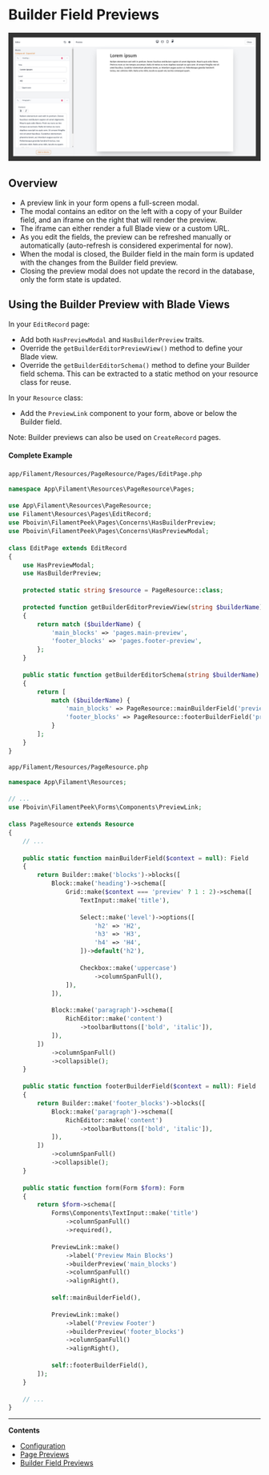 # Builder Field Previews

![Screenshot of the Builder preview modal and editor](../art/03-builder-preview.jpg)

## Overview

- A preview link in your form opens a full-screen modal.
- The modal contains an editor on the left with a copy of your Builder field, and an iframe on the right that will render the preview.
- The iframe can either render a full Blade view or a custom URL.
- As you edit the fields, the preview can be refreshed manually or automatically (auto-refresh is considered experimental for now).
- When the modal is closed, the Builder field in the main form is updated with the changes from the Builder field preview.
- Closing the preview modal does not update the record in the database, only the form state is updated.

## Using the Builder Preview with Blade Views

In your `EditRecord` page:

- Add both `HasPreviewModal` and `HasBuilderPreview` traits.
- Override the `getBuilderEditorPreviewView()` method to define your Blade view.
- Override the `getBuilderEditorSchema()` method to define your Builder field schema. This can be extracted to a static method on your resource class for reuse.

In your `Resource` class:

- Add the `PreviewLink` component to your form, above or below the Builder field.

Note: Builder previews can also be used on `CreateRecord` pages.

#### Complete Example

`app/Filament/Resources/PageResource/Pages/EditPage.php`

```php
namespace App\Filament\Resources\PageResource\Pages;

use App\Filament\Resources\PageResource;
use Filament\Resources\Pages\EditRecord;
use Pboivin\FilamentPeek\Pages\Concerns\HasBuilderPreview;
use Pboivin\FilamentPeek\Pages\Concerns\HasPreviewModal;

class EditPage extends EditRecord
{
    use HasPreviewModal;
    use HasBuilderPreview;

    protected static string $resource = PageResource::class;

    protected function getBuilderEditorPreviewView(string $builderName): ?string
    {
        return match ($builderName) {
            'main_blocks' => 'pages.main-preview',
            'footer_blocks' => 'pages.footer-preview',
        };
    }

    public static function getBuilderEditorSchema(string $builderName): array
    {
        return [
            match ($builderName) {
                'main_blocks' => PageResource::mainBuilderField('preview'),
                'footer_blocks' => PageResource::footerBuilderField('preview'),
            }
        ];
    }
}
```

`app/Filament/Resources/PageResource.php`

```php
namespace App\Filament\Resources;

// ...
use Pboivin\FilamentPeek\Forms\Components\PreviewLink;

class PageResource extends Resource
{
    // ...

    public static function mainBuilderField($context = null): Field
    {
        return Builder::make('blocks')->blocks([
            Block::make('heading')->schema([
                Grid::make($context === 'preview' ? 1 : 2)->schema([
                    TextInput::make('title'),

                    Select::make('level')->options([
                        'h2' => 'H2',
                        'h3' => 'H3',
                        'h4' => 'H4',
                    ])->default('h2'),

                    Checkbox::make('uppercase')
                        ->columnSpanFull(),
                ]),
            ]),

            Block::make('paragraph')->schema([
                RichEditor::make('content')
                    ->toolbarButtons(['bold', 'italic']),
            ]),
        ])
            ->columnSpanFull()
            ->collapsible();
    }

    public static function footerBuilderField($context = null): Field
    {
        return Builder::make('footer_blocks')->blocks([
            Block::make('paragraph')->schema([
                RichEditor::make('content')
                    ->toolbarButtons(['bold', 'italic']),
            ]),
        ])
            ->columnSpanFull()
            ->collapsible();
    }

    public static function form(Form $form): Form
    {
        return $form->schema([
            Forms\Components\TextInput::make('title')
                ->columnSpanFull()
                ->required(),

            PreviewLink::make()
                ->label('Preview Main Blocks')
                ->builderPreview('main_blocks')
                ->columnSpanFull()
                ->alignRight(),

            self::mainBuilderField(),

            PreviewLink::make()
                ->label('Preview Footer')
                ->builderPreview('footer_blocks')
                ->columnSpanFull()
                ->alignRight(),

            self::footerBuilderField(),
        ]);
    }

    // ...
}
```

---

**Contents**

- [Configuration](./configuration.md)
- [Page Previews](./page-previews.md)
- [Builder Field Previews](./builder-field-previews.md)

